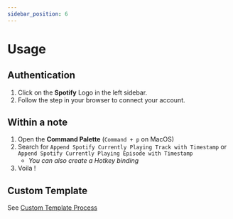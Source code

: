 ```yaml
---
sidebar_position: 6
---
```


# Usage

## Authentication

1. Click on the **Spotify** Logo in the left sidebar.
2. Follow the step in your browser to connect your account.

## Within a note

1. Open the **Command Palette** (`Command + p` on MacOS)
2. Search for `Append Spotify Currently Playing Track with Timestamp` or `Append Spotify Currently Playing Episode with Timestamp`
   - _You can also create a Hotkey binding_
3. Voila !

## Custom Template

See [Custom Template Process](./custom-template)
